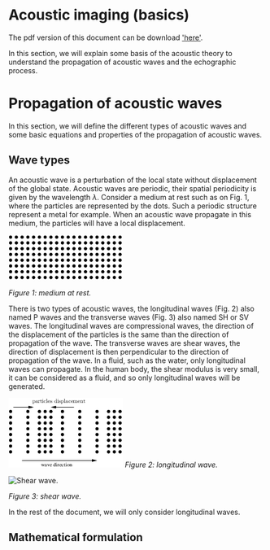 # Acoustic imaging (basics) 

The pdf version of this document can be download ['here'](./acoustic_imaging_src/acoustic.pdf).

In this section, we will explain some basis of the acoustic theory to understand the propagation of acoustic waves and the echographic process.

Propagation of acoustic waves
=============================

In this section, we will define the different types of acoustic waves and some basic equations and properties of the propagation of acoustic waves.

Wave types
----------

An acoustic wave is a perturbation of the local state without displacement of the global state. Acoustic waves are periodic, their spatial periodicity is given by the wavelength *λ*. Consider a medium at rest such as on Fig. 1, where the particles are represented by the dots. Such a periodic structure represent a metal for example. When an acoustic wave propagate in this medium, the particles will have a local displacement.

 ![Medium at rest.<span data-label="fig:at_rest"></span>]

 *Figure 1: medium at rest.*

There is two types of acoustic waves, the longitudinal waves (Fig. 2) also named P waves and the transverse waves (Fig. 3) also named SH or SV waves. The longitudinal waves are compressional waves, the direction of the displacement of the particles is the same than the direction of propagation of the wave. The transverse waves are shear waves, the direction of displacement is then perpendicular to the direction of propagation of the wave. In a fluid, such as the water, only longitudinal waves can propagate. In the human body, the shear modulus is very small, it can be considered as a fluid, and so only longitudinal waves will be generated.

 ![Longitudinal wave.<span data-label="fig:Pwave"></span>]
 *Figure 2: longitudinal wave.*

  [Medium at rest.<span data-label="fig:at_rest"></span>]: ./acoustic_imaging_src/image/at_rest.png "fig:"
  [Longitudinal wave.<span data-label="fig:Pwave"></span>]: ./acoustic_imaging_src/image/Pwave.png "fig:"

 ![Shear wave.<span data-label="fig:Swave"></span>]

 *Figure 3: shear wave.*

In the rest of the document, we will only consider longitudinal waves.

  [Shear wave.<span data-label="fig:Swave"></span>]: image/Swave.png "fig:"

Mathematical formulation
------------------------

